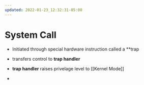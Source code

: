 ```yaml
---
updated: 2022-01-23_12:32:31-05:00
---
```

# System Call
* Initiated through special hardware instruction called a **trap
* transfers control to **trap handler**
* **trap handler** raises privelage level to [[Kernel Mode]]

* 